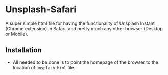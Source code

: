 # Unsplash-Safari
A super simple html file for having the functionality of Unsplash Instant (Chrome extension) in Safari, and pretty much any other browser (Desktop or Mobile).

## Installation
* All needed to be done is to point the homepage of the browser to the location of ```unsplash.html``` file.
